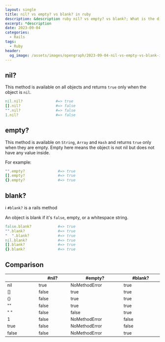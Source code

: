 ```yaml
---
layout: single
title: nil? vs empty? vs blank? in ruby
description: &description ruby nil? vs empty? vs blank?; What is the difference?
excerpt: *description
date: 2023-09-04
categories:
  - Rails
tags:
  - Ruby
header:
  og_image: /assets/images/opengraph/2023-09-04-nil-vs-empty-vs-blank-in-ruby.png
---
```


<style>
  table {
    font-size: inherit;
  }
  thead {
    background-color: inherit;
  }
  th, td {
    width: 1%;
  }
</style>

## nil?

This method is available on all objects and returns `true` only when the object is `nil`.

```ruby
nil.nil?               #=> true
[].nil?                #=> false
"".nil?                #=> false
1.nil?                 #=> false
```

## empty?

This method is available on `String`, `Array` and `Hash` and returns `true` only when they are empty.
Empty here means the object is not nil but does not have any value inside.

For example:

```ruby
"".empty?               #=> true
[].empty?               #=> true
{}.empty?               #=> true
```

## blank?

ℹ️ `#blank?` is a rails method

An object is blank if it's `false`, empty, or a whitespace string.

```ruby
false.blank?            #=> true
"".blank?               #=> true
"  ".blank?             #=> true
nil.blank?              #=> true
[].blank?               #=> true
{}.blank?               #=> true
```

## Comparison

<div class="language-ruby highlighter-rouge">
<table class="highlight">
  <thead>
    <tr>
      <th></th>
      <th><span class="nf">#nil?</span></th>
      <th><span class="nf">#empty?</span></th>
      <th><span class="nf">#blank?</span></th>
    </tr>
  </thead>
  <tbody>
    <tr>
      <td><span class="kp">nil</span></td>
      <td><span class="s2">true</span></td>
      <td><span class="no">NoMethodError</span></td>
      <td><span class="s2">true</span></td>
    </tr>
    <tr>
      <td><span class="p">[]</span></td>
      <td><span class="kp">false</span></td>
      <td><span class="s2">true</span></td>
      <td><span class="s2">true</span></td>
    </tr>
    <tr>
      <td><span class="p">{}</span></td>
      <td><span class="kp">false</span></td>
      <td><span class="s2">true</span></td>
      <td><span class="s2">true</span></td>
    </tr>
    <tr>
      <td><span class="s2">""</span></td>
      <td><span class="kp">false</span></td>
      <td><span class="s2">true</span></td>
      <td><span class="s2">true</span></td>
    </tr>
    <tr>
      <td><span class="s2">" "</span></td>
      <td><span class="kp">false</span></td>
      <td><span class="kp">false</span></td>
      <td><span class="s2">true</span></td>
    </tr>
    <tr>
      <td><span class="mi">1</span></td>
      <td><span class="kp">false</span></td>
      <td><span class="no">NoMethodError</span></td>
      <td><span class="kp">false</span></td>
    </tr>
    <tr>
      <td><span class="s2">true</span></td>
      <td><span class="kp">false</span></td>
      <td><span class="no">NoMethodError</span></td>
      <td><span class="kp">false</span></td>
    </tr>
    <tr>
      <td><span class="kp">false</span></td>
      <td><span class="kp">false</span></td>
      <td><span class="no">NoMethodError</span></td>
      <td><span class="s2">true</span></td>
    </tr>
  </tbody>
</table>
